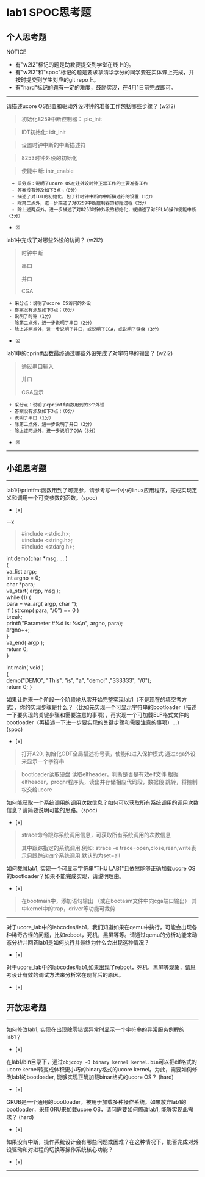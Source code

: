 # lab1 SPOC思考题

## 个人思考题

NOTICE
- 有"w2l2"标记的题是助教要提交到学堂在线上的。
- 有"w2l2"和"spoc"标记的题是要求拿清华学分的同学要在实体课上完成，并按时提交到学生对应的git repo上。
- 有"hard"标记的题有一定的难度，鼓励实现，在4月1日前完成即可。

---

请描述ucore OS配置和驱动外设时钟的准备工作包括哪些步骤？ (w2l2)

>   初始化8259中断控制器： pic_init

>   IDT初始化:   idt_init

>   设置时钟中断的中断描述符

>   8253时钟外设的初始化

>   使能中断: intr_enable

```
  + 采分点：说明了ucore OS在让外设时钟正常工作的主要准备工作
  - 答案没有涉及如下3点；（0分）
  - 描述了对IDT的初始化，包了针时钟中断的中断描述符的设置（1分）
  - 除第二点外，进一步描述了对8259中断控制器的初始过程（2分）
  - 除上述两点外，进一步描述了对8253时钟外设的初始化，或描述了对EFLAG操作使能中断（3分）
 ```
- [x]  

>  

lab1中完成了对哪些外设的访问？ (w2l2)

> 
> 时钟中断
>
> 串口
> 
> 并口
>
> CGA

 ```
  + 采分点：说明了ucore OS访问的外设
  - 答案没有涉及如下3点；（0分）
  - 说明了时钟（1分）
  - 除第二点外，进一步说明了串口（2分）
  - 除上述两点外，进一步说明了并口，或说明了CGA，或说明了键盘（3分）
 ```
- [x]  

>  

lab1中的cprintf函数最终通过哪些外设完成了对字符串的输出？ (w2l2)

>   
>  通过串口输入
>
>  并口
>
>  CGA显示

 ```
  + 采分点：说明了cprintf函数用到的3个外设
  - 答案没有涉及如下3点；（0分）
  - 说明了串口（1分）
  - 除第二点外，进一步说明了并口（2分）
  - 除上述两点外，进一步说明了CGA（3分）
 ```
- [x]  

>  

---

## 小组思考题

---

lab1中printfmt函数用到了可变参，请参考写一个小的linux应用程序，完成实现定义和调用一个可变参数的函数。(spoc)
- [x]  

--x

>
> \#include \<stdio.h\>;  
\#include \<string.h\>;  
\#include \<stdarg.h\>;  


int demo(char *msg, ... )  
{  
    va_list argp;    
    int argno = 0;    
    char *para;    
    va_start( argp, msg );  
    while (1) 
    {  
        para = va_arg( argp, char *);                 
        if ( strcmp( para, "/0") == 0 )  
        break;  
        printf("Parameter #%d is: %s\n", argno, para);  
        argno++;  
    }  
    va_end( argp );                                  
    return 0;  
}

int  main( void )  
{  
    demo("DEMO", "This", "is", "a", "demo!" ,"333333", "/0");  
    return 0;
}  




如果让你来一个阶段一个阶段地从零开始完整实现lab1（不是现在的填空考方式），你的实现步骤是什么？（比如先实现一个可显示字符串的bootloader（描述一下要实现的关键步骤和需要注意的事项），再实现一个可加载ELF格式文件的bootloader（再描述一下进一步要实现的关键步骤和需要注意的事项）...） (spoc)
- [x]  

>
>  打开A20, 初始化GDT全局描述符号表，使能和进入保护模式
>  通过cga外设来显示一个字符串

>  bootloader读取硬盘
>  读取elfheader，判断是否是有效elf文件
> 根据elfheader，proghr程序头，读出并存储相应代码段，数据段
>  跳转，将控制权交给ucore


如何能获取一个系统调用的调用次数信息？如何可以获取所有系统调用的调用次数信息？请简要说明可能的思路。(spoc)
- [x]  

>  strace命令跟踪系统调用信息，可获取所有系统调用的次数信息
>
> 其中跟踪指定的系统调用.例如: strace -e trace=open,close,rean,write表示只跟踪这四个系统调用.默认的为set=all


如何裁减lab1, 实现一个可显示字符串"THU LAB1"且依然能够正确加载ucore OS的bootloader？如果不能完成实现，请说明理由。
- [x]  

>  在bootmain中，添加语句输出 （或在bootasm文件中向cga端口输出）
>  其中kernel中的trap，driver等功能可裁剪

---

对于ucore_lab中的labcodes/lab1，我们知道如果在qemu中执行，可能会出现各种稀奇古怪的问题，比如reboot，死机，黑屏等等。请通过qemu的分析功能来动态分析并回答lab1是如何执行并最终为什么会出现这种情况？
- [x]  

>   

对于ucore_lab中的labcodes/lab1,如果出现了reboot，死机，黑屏等现象，请思考设计有效的调试方法来分析常在现背后的原因。
- [x]  

> 


## 开放思考题

---

如何修改lab1, 实现在出现除零错误异常时显示一个字符串的异常服务例程的lab1？
- [x]  

> 


在lab1/bin目录下，通过`objcopy -O binary kernel kernel.bin`可以把elf格式的ucore kernel转变成体积更小巧的binary格式的ucore kernel。为此，需要如何修改lab1的bootloader, 能够实现正确加载binar格式的ucore OS？ (hard)
- [x]  

>

GRUB是一个通用的bootloader，被用于加载多种操作系统。如果放弃lab1的bootloader，采用GRU来加载ucore OS，请问需要如何修改lab1, 能够实现此需求？ (hard)
- [x]  

>


如果没有中断，操作系统设计会有哪些问题或困难？在这种情况下，能否完成对外设驱动和对进程的切换等操作系统核心功能？
- [x]  

>  

---
